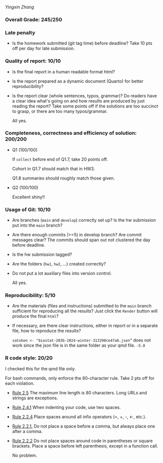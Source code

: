 *Yingxin Zhang*

### Overall Grade: 245/250

### Late penalty

- Is the homework submitted (git tag time) before deadline? Take 10 pts off per day for late submission.  

### Quality of report: 10/10

-   Is the final report in a human readable format html? 

-   Is the report prepared as a dynamic document (Quarto) for better reproducibility?

-   Is the report clear (whole sentences, typos, grammar)? Do readers have a clear idea what's going on and how results are produced by just reading the report? Take some points off if the solutions are too succinct to grasp, or there are too many typos/grammar. 

    All yes.

### Completeness, correctness and efficiency of solution: 200/200

- Q1 (100/100)

    If `collect` before end of Q1.7, take 20 points off.
    
    Cohort in Q1.7 should match that in HW3.
    
    Q1.8 summaries should roughly match those given.
  
- Q2 (100/100)

    Excellent shiny!!


### Usage of Git: 10/10

-   Are branches (`main` and `develop`) correctly set up? Is the hw submission put into the `main` branch?

-   Are there enough commits (>=5) in develop branch? Are commit messages clear? The commits should span out not clustered the day before deadline. 
          
-   Is the hw submission tagged? 

-   Are the folders (`hw1`, `hw2`, ...) created correctly? 
  
-   Do not put a lot auxiliary files into version control. 

    All yes.

### Reproducibility: 5/10

-   Are the materials (files and instructions) submitted to the `main` branch sufficient for reproducing all the results? Just click the `Render` button will produce the final `html`? 

-   If necessary, are there clear instructions, either in report or in a separate file, how to reproduce the results?

    `satoken <- "biostat-203b-2024-winter-313290ce47a6.json”` does not work since the json file is in the same folder as your qmd file. `-5.0`

### R code style: 20/20

I checked this for the qmd file only.

For bash commands, only enforce the 80-character rule. Take 2 pts off for each violation. 

-   [Rule 2.5](https://style.tidyverse.org/syntax.html#long-lines) The maximum line length is 80 characters. Long URLs and strings are exceptions.  

-   [Rule 2.4.1](https://style.tidyverse.org/syntax.html#indenting) When indenting your code, use two spaces.  

-   [Rule 2.2.4](https://style.tidyverse.org/syntax.html#infix-operators) Place spaces around all infix operators (=, +, -, &lt;-, etc.).  

-   [Rule 2.2.1.](https://style.tidyverse.org/syntax.html#commas) Do not place a space before a comma, but always place one after a comma.  

-   [Rule 2.2.2](https://style.tidyverse.org/syntax.html#parentheses) Do not place spaces around code in parentheses or square brackets. Place a space before left parenthesis, except in a function call.

    No problem.

